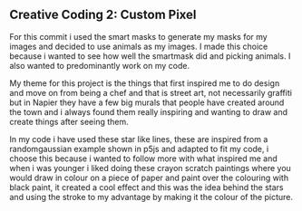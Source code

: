 ## Creative Coding 2: Custom Pixel

For this commit i used the smart masks to generate my masks for my images and decided to use animals as my images. I made this choice because i wanted to see how well the smartmask did and picking animals. I also wanted to predominantly work on my code. 

My theme for this project is the things that first inspired me to do design and move on from being a chef and that is street art, not necessarily graffiti but in Napier they have a few big murals that people have created around the town and i always found them really inspiring and wanting to draw and create things after seeing them. 

In my code i have used these star like lines, these are inspired from a randomgaussian example shown in p5js and adapted to fit my code, i choose this because i wanted to follow more with what inspired me and when i was younger i liked doing these crayon scratch paintings where you would draw in colour on a piece of paper and paint over the colouring with black paint, it created a cool effect and this was the idea behind the stars and using the stroke to my advantage by making it the colour of the picture.

 

